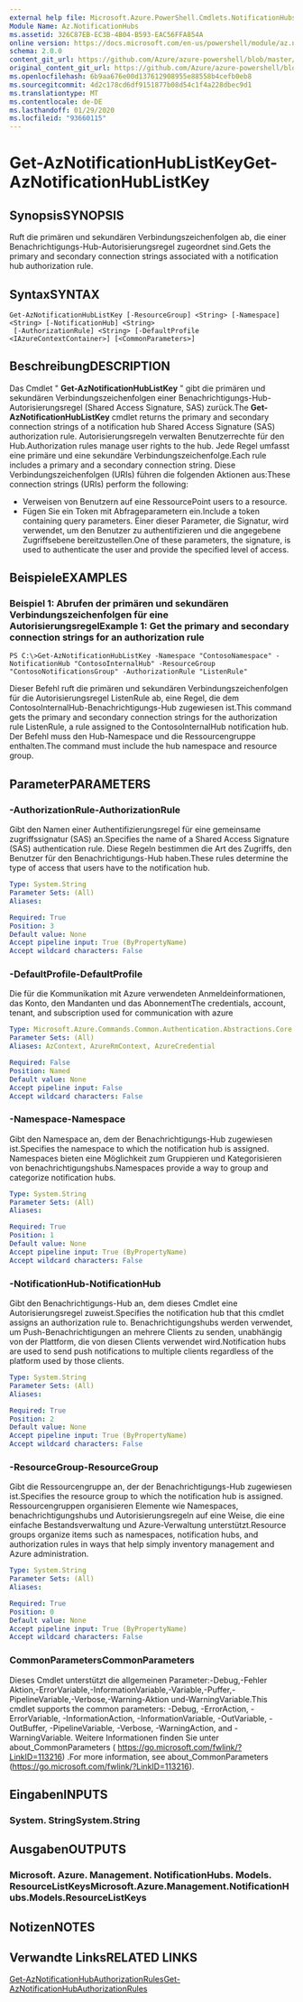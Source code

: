 ```yaml
---
external help file: Microsoft.Azure.PowerShell.Cmdlets.NotificationHubs.dll-Help.xml
Module Name: Az.NotificationHubs
ms.assetid: 326C87EB-EC3B-4B04-B593-EAC56FFA854A
online version: https://docs.microsoft.com/en-us/powershell/module/az.notificationhubs/get-aznotificationhublistkey
schema: 2.0.0
content_git_url: https://github.com/Azure/azure-powershell/blob/master/src/NotificationHubs/NotificationHubs/help/Get-AzNotificationHubListKey.md
original_content_git_url: https://github.com/Azure/azure-powershell/blob/master/src/NotificationHubs/NotificationHubs/help/Get-AzNotificationHubListKey.md
ms.openlocfilehash: 6b9aa676e00d137612908955e88558b4cefb0eb8
ms.sourcegitcommit: 4d2c178cd6df9151877b08d54c1f4a228dbec9d1
ms.translationtype: MT
ms.contentlocale: de-DE
ms.lasthandoff: 01/29/2020
ms.locfileid: "93660115"
---
```

# <span data-ttu-id="64779-101">Get-AzNotificationHubListKey</span><span class="sxs-lookup"><span data-stu-id="64779-101">Get-AzNotificationHubListKey</span></span>

## <span data-ttu-id="64779-102">Synopsis</span><span class="sxs-lookup"><span data-stu-id="64779-102">SYNOPSIS</span></span>
<span data-ttu-id="64779-103">Ruft die primären und sekundären Verbindungszeichenfolgen ab, die einer Benachrichtigungs-Hub-Autorisierungsregel zugeordnet sind.</span><span class="sxs-lookup"><span data-stu-id="64779-103">Gets the primary and secondary connection strings associated with a notification hub authorization rule.</span></span>

## <span data-ttu-id="64779-104">Syntax</span><span class="sxs-lookup"><span data-stu-id="64779-104">SYNTAX</span></span>

```
Get-AzNotificationHubListKey [-ResourceGroup] <String> [-Namespace] <String> [-NotificationHub] <String>
 [-AuthorizationRule] <String> [-DefaultProfile <IAzureContextContainer>] [<CommonParameters>]
```

## <span data-ttu-id="64779-105">Beschreibung</span><span class="sxs-lookup"><span data-stu-id="64779-105">DESCRIPTION</span></span>
<span data-ttu-id="64779-106">Das Cmdlet " **Get-AzNotificationHubListKey** " gibt die primären und sekundären Verbindungszeichenfolgen einer Benachrichtigungs-Hub-Autorisierungsregel (Shared Access Signature, SAS) zurück.</span><span class="sxs-lookup"><span data-stu-id="64779-106">The **Get-AzNotificationHubListKey** cmdlet returns the primary and secondary connection strings of a notification hub Shared Access Signature (SAS) authorization rule.</span></span>
<span data-ttu-id="64779-107">Autorisierungsregeln verwalten Benutzerrechte für den Hub.</span><span class="sxs-lookup"><span data-stu-id="64779-107">Authorization rules manage user rights to the hub.</span></span>
<span data-ttu-id="64779-108">Jede Regel umfasst eine primäre und eine sekundäre Verbindungszeichenfolge.</span><span class="sxs-lookup"><span data-stu-id="64779-108">Each rule includes a primary and a secondary connection string.</span></span>
<span data-ttu-id="64779-109">Diese Verbindungszeichenfolgen (URIs) führen die folgenden Aktionen aus:</span><span class="sxs-lookup"><span data-stu-id="64779-109">These connection strings (URIs) perform the following:</span></span>
- <span data-ttu-id="64779-110">Verweisen von Benutzern auf eine Ressource</span><span class="sxs-lookup"><span data-stu-id="64779-110">Point users to a resource.</span></span>
- <span data-ttu-id="64779-111">Fügen Sie ein Token mit Abfrageparametern ein.</span><span class="sxs-lookup"><span data-stu-id="64779-111">Include a token containing query parameters.</span></span>
<span data-ttu-id="64779-112">Einer dieser Parameter, die Signatur, wird verwendet, um den Benutzer zu authentifizieren und die angegebene Zugriffsebene bereitzustellen.</span><span class="sxs-lookup"><span data-stu-id="64779-112">One of these parameters, the signature, is used to authenticate the user and provide the specified level of access.</span></span>

## <span data-ttu-id="64779-113">Beispiele</span><span class="sxs-lookup"><span data-stu-id="64779-113">EXAMPLES</span></span>

### <span data-ttu-id="64779-114">Beispiel 1: Abrufen der primären und sekundären Verbindungszeichenfolgen für eine Autorisierungsregel</span><span class="sxs-lookup"><span data-stu-id="64779-114">Example 1: Get the primary and secondary connection strings for an authorization rule</span></span>
```
PS C:\>Get-AzNotificationHubListKey -Namespace "ContosoNamespace" -NotificationHub "ContosoInternalHub" -ResourceGroup "ContosoNotificationsGroup" -AuthorizationRule "ListenRule"
```

<span data-ttu-id="64779-115">Dieser Befehl ruft die primären und sekundären Verbindungszeichenfolgen für die Autorisierungsregel ListenRule ab, eine Regel, die dem ContosoInternalHub-Benachrichtigungs-Hub zugewiesen ist.</span><span class="sxs-lookup"><span data-stu-id="64779-115">This command gets the primary and secondary connection strings for the authorization rule ListenRule, a rule assigned to the ContosoInternalHub notification hub.</span></span>
<span data-ttu-id="64779-116">Der Befehl muss den Hub-Namespace und die Ressourcengruppe enthalten.</span><span class="sxs-lookup"><span data-stu-id="64779-116">The command must include the hub namespace and resource group.</span></span>

## <span data-ttu-id="64779-117">Parameter</span><span class="sxs-lookup"><span data-stu-id="64779-117">PARAMETERS</span></span>

### <span data-ttu-id="64779-118">-AuthorizationRule</span><span class="sxs-lookup"><span data-stu-id="64779-118">-AuthorizationRule</span></span>
<span data-ttu-id="64779-119">Gibt den Namen einer Authentifizierungsregel für eine gemeinsame zugriffssignatur (SAS) an.</span><span class="sxs-lookup"><span data-stu-id="64779-119">Specifies the name of a Shared Access Signature (SAS) authentication rule.</span></span>
<span data-ttu-id="64779-120">Diese Regeln bestimmen die Art des Zugriffs, den Benutzer für den Benachrichtigungs-Hub haben.</span><span class="sxs-lookup"><span data-stu-id="64779-120">These rules determine the type of access that users have to the notification hub.</span></span>

```yaml
Type: System.String
Parameter Sets: (All)
Aliases:

Required: True
Position: 3
Default value: None
Accept pipeline input: True (ByPropertyName)
Accept wildcard characters: False
```

### <span data-ttu-id="64779-121">-DefaultProfile</span><span class="sxs-lookup"><span data-stu-id="64779-121">-DefaultProfile</span></span>
<span data-ttu-id="64779-122">Die für die Kommunikation mit Azure verwendeten Anmeldeinformationen, das Konto, den Mandanten und das Abonnement</span><span class="sxs-lookup"><span data-stu-id="64779-122">The credentials, account, tenant, and subscription used for communication with azure</span></span>

```yaml
Type: Microsoft.Azure.Commands.Common.Authentication.Abstractions.Core.IAzureContextContainer
Parameter Sets: (All)
Aliases: AzContext, AzureRmContext, AzureCredential

Required: False
Position: Named
Default value: None
Accept pipeline input: False
Accept wildcard characters: False
```

### <span data-ttu-id="64779-123">-Namespace</span><span class="sxs-lookup"><span data-stu-id="64779-123">-Namespace</span></span>
<span data-ttu-id="64779-124">Gibt den Namespace an, dem der Benachrichtigungs-Hub zugewiesen ist.</span><span class="sxs-lookup"><span data-stu-id="64779-124">Specifies the namespace to which the notification hub is assigned.</span></span>
<span data-ttu-id="64779-125">Namespaces bieten eine Möglichkeit zum Gruppieren und Kategorisieren von benachrichtigungshubs.</span><span class="sxs-lookup"><span data-stu-id="64779-125">Namespaces provide a way to group and categorize notification hubs.</span></span>

```yaml
Type: System.String
Parameter Sets: (All)
Aliases:

Required: True
Position: 1
Default value: None
Accept pipeline input: True (ByPropertyName)
Accept wildcard characters: False
```

### <span data-ttu-id="64779-126">-NotificationHub</span><span class="sxs-lookup"><span data-stu-id="64779-126">-NotificationHub</span></span>
<span data-ttu-id="64779-127">Gibt den Benachrichtigungs-Hub an, dem dieses Cmdlet eine Autorisierungsregel zuweist.</span><span class="sxs-lookup"><span data-stu-id="64779-127">Specifies the notification hub that this cmdlet assigns an authorization rule to.</span></span>
<span data-ttu-id="64779-128">Benachrichtigungshubs werden verwendet, um Push-Benachrichtigungen an mehrere Clients zu senden, unabhängig von der Plattform, die von diesen Clients verwendet wird.</span><span class="sxs-lookup"><span data-stu-id="64779-128">Notification hubs are used to send push notifications to multiple clients regardless of the platform used by those clients.</span></span>

```yaml
Type: System.String
Parameter Sets: (All)
Aliases:

Required: True
Position: 2
Default value: None
Accept pipeline input: True (ByPropertyName)
Accept wildcard characters: False
```

### <span data-ttu-id="64779-129">-ResourceGroup</span><span class="sxs-lookup"><span data-stu-id="64779-129">-ResourceGroup</span></span>
<span data-ttu-id="64779-130">Gibt die Ressourcengruppe an, der der Benachrichtigungs-Hub zugewiesen ist.</span><span class="sxs-lookup"><span data-stu-id="64779-130">Specifies the resource group to which the notification hub is assigned.</span></span>
<span data-ttu-id="64779-131">Ressourcengruppen organisieren Elemente wie Namespaces, benachrichtigungshubs und Autorisierungsregeln auf eine Weise, die eine einfache Bestandsverwaltung und Azure-Verwaltung unterstützt.</span><span class="sxs-lookup"><span data-stu-id="64779-131">Resource groups organize items such as namespaces, notification hubs, and authorization rules in ways that help simply inventory management and Azure administration.</span></span>

```yaml
Type: System.String
Parameter Sets: (All)
Aliases:

Required: True
Position: 0
Default value: None
Accept pipeline input: True (ByPropertyName)
Accept wildcard characters: False
```

### <span data-ttu-id="64779-132">CommonParameters</span><span class="sxs-lookup"><span data-stu-id="64779-132">CommonParameters</span></span>
<span data-ttu-id="64779-133">Dieses Cmdlet unterstützt die allgemeinen Parameter:-Debug,-Fehler Aktion,-ErrorVariable,-InformationVariable,-Variable,-Puffer,-PipelineVariable,-Verbose,-Warning-Aktion und-WarningVariable.</span><span class="sxs-lookup"><span data-stu-id="64779-133">This cmdlet supports the common parameters: -Debug, -ErrorAction, -ErrorVariable, -InformationAction, -InformationVariable, -OutVariable, -OutBuffer, -PipelineVariable, -Verbose, -WarningAction, and -WarningVariable.</span></span> <span data-ttu-id="64779-134">Weitere Informationen finden Sie unter about_CommonParameters ( https://go.microsoft.com/fwlink/?LinkID=113216) .</span><span class="sxs-lookup"><span data-stu-id="64779-134">For more information, see about_CommonParameters (https://go.microsoft.com/fwlink/?LinkID=113216).</span></span>

## <span data-ttu-id="64779-135">Eingaben</span><span class="sxs-lookup"><span data-stu-id="64779-135">INPUTS</span></span>

### <span data-ttu-id="64779-136">System. String</span><span class="sxs-lookup"><span data-stu-id="64779-136">System.String</span></span>

## <span data-ttu-id="64779-137">Ausgaben</span><span class="sxs-lookup"><span data-stu-id="64779-137">OUTPUTS</span></span>

### <span data-ttu-id="64779-138">Microsoft. Azure. Management. NotificationHubs. Models. ResourceListKeys</span><span class="sxs-lookup"><span data-stu-id="64779-138">Microsoft.Azure.Management.NotificationHubs.Models.ResourceListKeys</span></span>

## <span data-ttu-id="64779-139">Notizen</span><span class="sxs-lookup"><span data-stu-id="64779-139">NOTES</span></span>

## <span data-ttu-id="64779-140">Verwandte Links</span><span class="sxs-lookup"><span data-stu-id="64779-140">RELATED LINKS</span></span>

[<span data-ttu-id="64779-141">Get-AzNotificationHubAuthorizationRules</span><span class="sxs-lookup"><span data-stu-id="64779-141">Get-AzNotificationHubAuthorizationRules</span></span>](./Get-AzNotificationHubAuthorizationRules.md)


